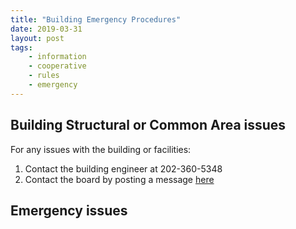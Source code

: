 ```yaml
---
title: "Building Emergency Procedures"
date: 2019-03-31
layout: post
tags:
    - information
    - cooperative
    - rules
    - emergency
---
```


## Building Structural or Common Area issues

For any issues with the building or facilities:

1. Contact the building engineer at 202-360-5348
2. Contact the board by posting a message [here](https://riot.im/app/#/room/#wuc-community:matrix.org)

## Emergency issues


